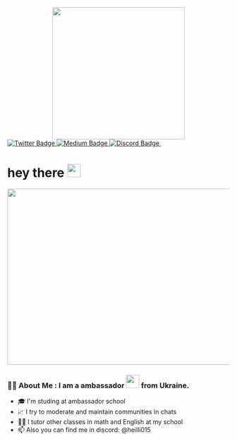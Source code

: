 <div id="header" align="center">
  <img src="https://i.giphy.com/media/v1.Y2lkPTc5MGI3NjExaTJ5cHVteG5odmh4Y2J0bTk0b245czZheDl0bmN3eGI2Zmg1c25qOSZlcD12MV9pbnRlcm5hbF9naWZfYnlfaWQmY3Q9cw/aIJDrOomj81MQZz2uO/giphy.gif" width="300"/>
</div>
<div id="badges">
  <a href="https://x.com/pirazok015?s=2">
    <img src="https://img.shields.io/badge/Twitter-blue?logo=X&logoColor=black&style=for-the-badge" alt="Twitter Badge"/>
  </a>  
  <a href="https://heili015.medium.com">
    <img src="https://img.shields.io/badge/Medium-black?style=for-the-badge&logo=Medium&logoColor=white" alt="Medium Badge"/>
  </a>
  <a href="https://t.me/heili015">
    <img src="https://img.shields.io/badge/Telegram-blue?style=for-the-badge&logo=Telegram&logoColor=white" alt="Discord Badge"/>
  </a>
  <img src="https://komarev.com/ghpvc/?username=heili015&style=flat-square&color=blue" alt=""/>
  <h1>
    hey there
    <img src="https://media.giphy.com/media/hvRJCLFzcasrR4ia7z/giphy.gif" width="30px"/>
  </h1>
</div>
<div align="center">
  <img src="https://i.giphy.com/media/v1.Y2lkPTc5MGI3NjExMGV1dmQ2cnZudjBzb2hxeDlkN2FjOXIzNGV4YnlpaGh5cDN2MHF2bCZlcD12MV9pbnRlcm5hbF9naWZfYnlfaWQmY3Q9Zw/3o85xrC0TF80dCdNVm/giphy.gif" width="600" height="400"/>
</div>

### :woman_technologist: About Me : I am a ambassador <img src="https://i.giphy.com/media/v1.Y2lkPTc5MGI3NjExamdvODhiamxyM2dpaDl5d2wycGh4ZGU4ZnltaHNyZ25qbjFvanU4cSZlcD12MV9pbnRlcm5hbF9naWZfYnlfaWQmY3Q9cw/WIQ0N0OUvei1OW1h9Z/giphy.gif" width="30"> from Ukraine.

- :mortar_board: I'm studing at ambassador school
- :chart_with_upwards_trend: I try to moderate and maintain communities in chats
- :woman_office_worker: I tutor other classes in math and English at my school
- :mailbox: Also you can find me in discord: @heilli015
